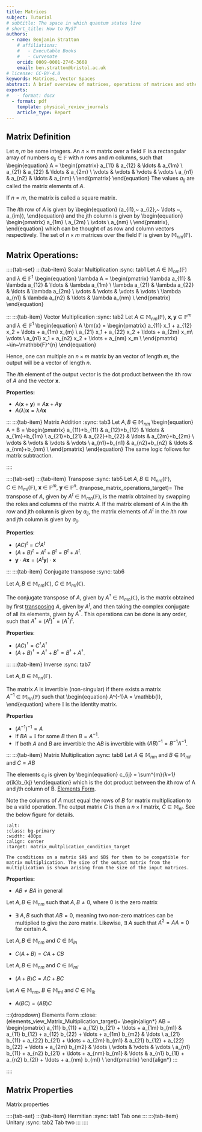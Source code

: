 ```yaml
---
title: Matrices 
subject: Tutorial
# subtitle: The space in which quantum states live
# short_title: How to MyST
authors:
  - name: Benjamin Stratton
    # affiliations:
    #   - Executable Books
    #   - Curvenote
    orcid: 0009-0001-2746-3668
    email: ben.stratton@bristol.ac.uk
# license: CC-BY-4.0
keywords: Matrices, Vector Spaces 
abstract: A brief overview of matrices, operations of matrices and other key properties. 
exports:
#   - format: docx
  - format: pdf
    template: physical_review_journals
    article_type: Report
---
```


## Matrix Definition 

Let $n,m$ be some integers. An $n \times m$ matrix over a field $\mathbb{F}$ is a rectangular array of numbers $a_{ij}~\in~\mathbb{F}$ with $n$ rows and $m$ columns, such that 
\begin{equation}
A = \begin{pmatrix}
a_{11} & a_{12} & \ldots & a_{1m} \\
a_{21} & a_{22} & \ldots & a_{2m} \\
\vdots & \vdots & \vdots & \vdots \\
a_{n1} & a_{n2} & \ldots & a_{nm} \\
\end{pmatrix}
\end{equation}
The values $a_{ij}$ are called the matrix elements of $A$. 

If $n=m$, the matrix is called a square matrix. 

The $i$th row of $A$ is given by 
\begin{equation}
(a_{i1},~ a_{i2},~ \ldots ~, a_{im}),
\end{equation}
and the $j$th column is given by 
\begin{equation}
\begin{pmatrix}
a_{1m} \\
a_{2m} \\
\vdots  \\
a_{nm}  \\
\end{pmatrix},
\end{equation}
which can be thought of as row and column vectors respectively. The set of $n \times m$ matrices over the field $\mathbb{F}$ is given by $\mathbb{M}_{nm}(\mathbb{F})$.

## Matrix Operations:

::::{tab-set}
:::{tab-item} Scalar Multiplication 
:sync: tab1
Let $A~\in~\mathbb{M}_{nm}(\mathbb{F})$ and $\lambda~\in~\mathbb{F}^{1}$
\begin{equation}
\lambda A = \begin{pmatrix}
\lambda a_{11} & \lambda a_{12} & \ldots & \lambda a_{1m} \\
\lambda a_{21} & \lambda a_{22} & \ldots & \lambda a_{2m} \\
\vdots & \vdots & \vdots & \vdots \\
\lambda a_{n1} & \lambda a_{n2} & \ldots & \lambda a_{nm} \\
\end{pmatrix}
\end{equation}

:::
:::{tab-item} Vector Multiplication
:sync: tab2
Let $A~\in~\mathbb{M}_{nm}(\mathbb{F})$, $\bm{x}, \bm{y}~\in~\mathbb{F}^{m}$ and $\lambda \in \mathbb{F}^{1}$
\begin{equation}
A \bm{x} = \begin{pmatrix}
a_{11} x_1 + a_{12} x_2 + \ldots + a_{1m} x_{m} \\
a_{21} x_1 + a_{22} x_2 + \ldots + a_{2m} x_m\\
\vdots \\
a_{n1} x_1 + a_{n2} x_2 + \ldots + a_{nm} x_m \\
\end{pmatrix} ~\in~\mathbb{F}^{n}
\end{equation}

Hence, one can multiple an $n \times m$ matrix by an vector of length $m$, the output will be a vector of length $n$. 

The $i$th element of the output vector is the dot product between the $i$th row of $A$ and the vector $\bm{x}$. 

**Properties:**
- $A(\bm{x} + \bm{y}) = A\bm{x} + A \bm{y}$
- $A(\lambda)\bm{x} = \lambda A \bm{x}$

:::
:::{tab-item} Matrix Addition
:sync: tab3
Let $A,B~\in~\mathbb{M}_{nm}$
\begin{equation}
A + B = \begin{pmatrix}
a_{11}+b_{11} & a_{12}+b_{12} & \ldots & a_{1m}+b_{1m} \\
a_{21}+b_{21} & a_{22}+b_{22} & \ldots & a_{2m}+b_{2m} \\
\vdots & \vdots & \vdots & \vdots \\
a_{n1}+b_{n1} & a_{n2}+b_{n2} & \ldots & a_{nm}+b_{nm} \\
\end{pmatrix}
\end{equation}
The same logic follows for matrix subtraction. 

::::


::::{tab-set}
:::{tab-item} Transpose
:sync: tab5
Let $A,B~\in~\mathbb{M}_{nm}(\mathbb{F})$, $C~\in~\mathbb{M}_{ml}(\mathbb{F})$, $\bm{x}~\in~\mathbb{F}^{m}, ~\bm{y}~\in~\mathbb{F}^{n}$. 
(tranpose_matrix_operations_target)=
The transpose of $A$, given by $A^{t}~\in~\mathbb{M}_{mn}(\mathbb{F})$, is the matrix obtained by swapping the roles and columns of the matrix $A$. If the matrix element of $A$ in the $i$th row and $j$th column is given by $a_{ij}$, the matrix elements of $A^{t}$ in the $i$th row and $j$th column is given by $a_{ji}$. 

**Properties**: 
- $(AC)^{t} = C^{t}A^{t}$
- $(A+B)^{t} = A^{t} + B^{t} = B^{t} + A^{t}$. 
- $\bm{y} \cdot A \bm{x} = (A^{t}\bm{y}) \cdot \bm{x}$

:::
:::{tab-item} Conjugate transpose
:sync: tab6

Let $A,B~\in~\mathbb{M}_{nm}(\mathbb{C})$, $C~\in~\mathbb{M}_{ml}(\mathbb{C})$.

The conjugate transpose of $A$, given by $A^{\dagger}~\in~\mathbb{M}_{mn}(\mathbb{C})$, is the matrix obtained by first [transposing](#tranpose_matrix_operations_target) $A$, given by $A^{t}$, and then taking the complex conjugate of all its elements, given by $A^{*}$. This operations can be done is any order, such that $A^{\dagger} = (A^{t})^{*} = (A^{*})^{t}$.

**Properties**: 
- $(AC)^{\dagger} = C^{\dagger}A^{\dagger}$
- $(A+B)^{\dagger} = A^{\dagger} + B^{\dagger} = B^{\dagger} + A^{\dagger}$. 

:::
:::{tab-item} Inverse
:sync: tab7

Let $A,B~\in~\mathbb{M}_{nn}(\mathbb{F})$. 

The matrix $A$ is invertible (non-singular) if there exists a matrix $A^{-1}~\in~\mathbb{M}_{nn}(\mathbb{F})$ such that 
\begin{equation}
A^{-1}A = \mathbb{I},
\end{equation}
where $\mathbb{I}$ is the identity matrix. 

**Properties**
- $(A^{-1})^{-1} = A$
- If $BA=\mathbb{I}$ for some $B$ then $B=A^{-1}$. 
- If both $A$ and $B$ are invertible the $AB$ is invertible with $(AB)^{-1} = B^{-1}A^{-1}$. 

:::
:::{tab-item} Matrix Multiplication
:sync: tab8
Let $A~\in~\mathbb{M}_{nm}$ and $B~\in~\mathbb{M}_{ml}$ and $C=AB$

The elements $c_{ij}$ is given by 
\begin{equation}
c_{ij} = \sum^{m}_{k=1} a_{ik}b_{kj}
\end{equation}
which is the dot product between the $i$th row of A and $j$th column of B. [Elements Form](#elements_view_Matrix_Multiplication_target).

Note the columns of $A$ must equal the rows of $B$ for matrix multiplication to be a valid operation. The output matrix $C$ is then a $n \times l$ matrix, $C~\in~\mathbb{M}_{nl}$. See the below figure for details. 

```{figure} mathematicalPleminaries_matrix_mat_conditions.png
:alt: 
:class: bg-primary
:width: 400px
:align: center
:target: matrix_multplication_condition_target

The conditions on a matrix $A$ and $B$ for them to be compatible for matrix multiplication. The size of the output matrix from the multiplication is shown arising from the size of the input matrices. 
```

**Properties:**
- $AB \neq BA$ in general

Let $A,B~\in~\mathbb{M}_{nm}$ such that $A,B \neq 0$, where $0$ is the zero matrix 
- $\exists~A,B$ such that $AB = 0$, meaning two non-zero matrices can be multiplied to give the zero matrix. Likewise, $\exists ~ A$ such that $A^{2}=AA=0$ for certain $A$. 

Let $A,B~\in~\mathbb{M}_{nm}$ and $C~\in~\mathbb{M}_{ln}$
- $C(A+B) = CA + CB$

Let $A,B~\in~\mathbb{M}_{nm}$ and $C~\in~\mathbb{M}_{ml}$
- $(A+B)C = AC + BC$

Let $A~\in~\mathbb{M}_{nm}$, $B~\in~\mathbb{M}_{ml}$ and $C~\in~\mathbb{M}_{lk}$
- $A(BC) = (AB)C$

:::{dropdown} Elements Form
:close:
(elements_view_Matrix_Multiplication_target)=
\begin{align*}
AB = \begin{pmatrix}
a_{11} b_{11} + a_{12} b_{21} + \ldots + a_{1m} b_{m1} & a_{11} b_{12} + a_{12} b_{22} + \ldots + a_{1m} b_{m2} & \ldots \\
a_{21} b_{11} + a_{22} b_{21} + \ldots + a_{2m} b_{m1} & a_{21} b_{12} + a_{22} b_{22} + \ldots + a_{2m} b_{m2} & \ldots \\
\vdots & \vdots & \vdots \\
a_{n1} b_{11} + a_{n2} b_{21} + \ldots + a_{nm} b_{m1} & \ldots & a_{n1} b_{1l} + a_{n2} b_{2l} + \ldots + a_{nm} b_{ml} \\
\end{pmatrix}
\end{align*}
:::

::::


## Matrix Properties 

Matrix properties 

::::{tab-set}
:::{tab-item} Hermitian
:sync: tab1
Tab one
:::
:::{tab-item} Unitary
:sync: tab2
Tab two
:::
::::

